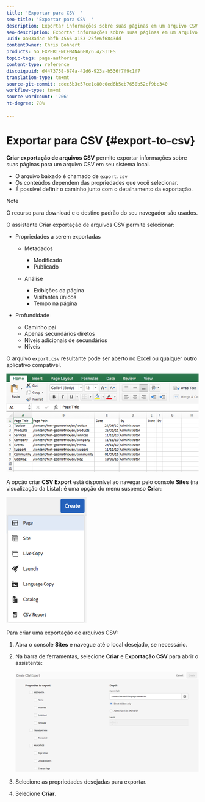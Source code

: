 ```yaml
---
title: 'Exportar para CSV  '
seo-title: 'Exportar para CSV  '
description: Exportar informações sobre suas páginas em um arquivo CSV em seu sistema local
seo-description: Exportar informações sobre suas páginas em um arquivo CSV em seu sistema local
uuid: aa03adac-bbfb-4566-a153-25fe6f6843dd
contentOwner: Chris Bohnert
products: SG_EXPERIENCEMANAGER/6.4/SITES
topic-tags: page-authoring
content-type: reference
discoiquuid: d4473758-674a-42d6-923a-b536f7f9c1f7
translation-type: tm+mt
source-git-commit: cdec5b3c57ce1c80c0ed6b5cb7650b52cf9bc340
workflow-type: tm+mt
source-wordcount: '206'
ht-degree: 78%

---
```



# Exportar para CSV  {#export-to-csv}

**Criar exportação de arquivos CSV** permite exportar informações sobre suas páginas para um arquivo CSV em seu sistema local.

* O arquivo baixado é chamado de `export.csv`
* Os conteúdos dependem das propriedades que você selecionar.
* É possível definir o caminho junto com o detalhamento da exportação.

>[!NOTE]
>
>O recurso para download e o destino padrão do seu navegador são usados.

O assistente Criar exportação de arquivos CSV permite selecionar:

* Propriedades a serem exportadas

   * Metadados

      * Modificado
      * Publicado
   * Análise

      * Exibições da página
      * Visitantes únicos
      * Tempo na página


* Profundidade

   * Caminho pai
   * Apenas secundários diretos
   * Níveis adicionais de secundários
   * Níveis

O arquivo `export.csv` resultante pode ser aberto no Excel ou qualquer outro aplicativo compatível.

![chlimage_1-58](assets/chlimage_1-58.png)

A opção criar **CSV Export** está disponível ao navegar pelo console **Sites** (na visualização da Lista): é uma opção do menu suspenso **Criar**:

![screen_shot_2018-03-21at154719](assets/screen_shot_2018-03-21at154719.png)

Para criar uma exportação de arquivos CSV:

1. Abra o console **Sites** e navegue até o local desejado, se necessário.
1. Na barra de ferramentas, selecione **Criar** e **Exportação CSV** para abrir o assistente:

   ![screen_shot_2018-03-21at154758](assets/screen_shot_2018-03-21at154758.png)

1. Selecione as propriedades desejadas para exportar.
1. Selecione **Criar**.

